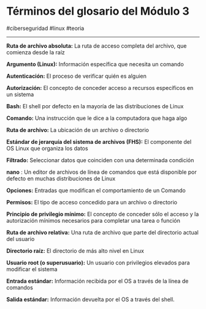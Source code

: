 # Términos del glosario del Módulo 3
#ciberseguridad #linux #teoria 

---
**Ruta de archivo absoluta:** La ruta de acceso completa del archivo, que comienza desde la raíz

**Argumento (Linux):** Información específica que necesita un comando

**Autenticación:** El proceso de verificar quién es alguien

**Autorización:** El concepto de conceder acceso a recursos específicos en un sistema

**Bash:** El shell por defecto en la mayoría de las distribuciones de Linux

**Comando:** Una instrucción que le dice a la computadora que haga algo

**Ruta de archivo:** La ubicación de un archivo o directorio

**Estándar de jerarquía del sistema de archivos (FHS):** El componente del OS Linux que organiza los datos

**Filtrado:** Seleccionar datos que coinciden con una determinada condición

**nano** : Un editor de archivos de línea de comandos que está disponible por defecto en muchas distribuciones de Linux

**Opciones:** Entradas que modifican el comportamiento de un Comando

**Permisos:** El tipo de acceso concedido para un archivo o directorio

**Principio de privilegio mínimo:** El concepto de conceder sólo el acceso y la autorización mínimos necesarios para completar una tarea o función

**Ruta de archivo relativa:** Una ruta de archivo que parte del directorio actual del usuario

**Directorio raíz:** El directorio de más alto nivel en Linux

**Usuario root (o superusuario):** Un usuario con privilegios elevados para modificar el sistema

**Entrada estándar:** Información recibida por el OS a través de la línea de comandos

**Salida estándar:** Información devuelta por el OS a través del shell.